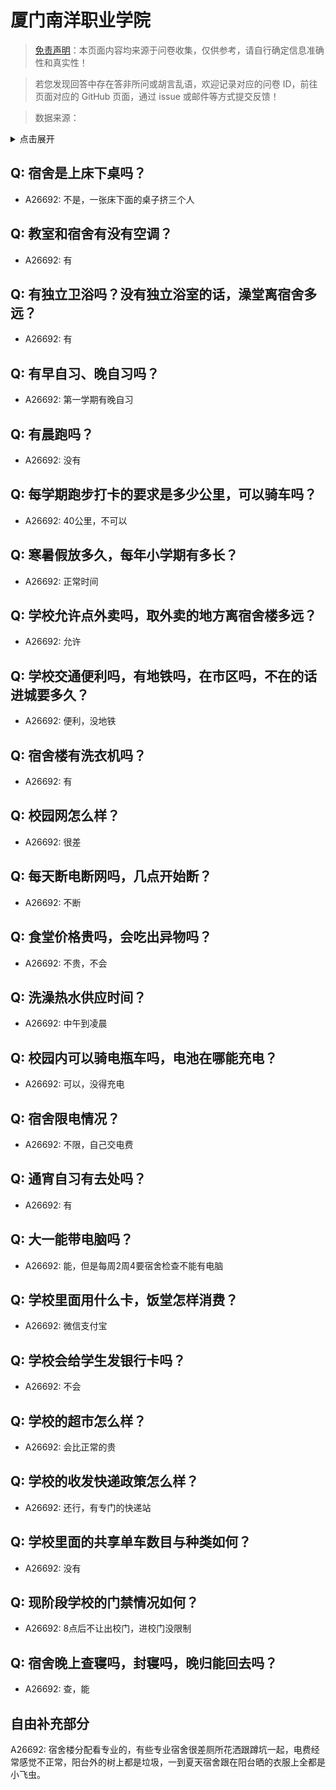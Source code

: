 # 厦门南洋职业学院

> [免责声明](https://colleges.chat/#_3)：本页面内容均来源于问卷收集，仅供参考，请自行确定信息准确性和真实性！

> 若您发现回答中存在答非所问或胡言乱语，欢迎记录对应的问卷 ID，前往页面对应的 GitHub 页面，通过 issue 或邮件等方式提交反馈！

> 数据来源：

<details><summary>点击展开</summary>
<ul>
<li>A26692: 匿名 (2024 年 08 月)</li>
</ul>
</details>

## Q: 宿舍是上床下桌吗？

- A26692: 不是，一张床下面的桌子挤三个人

## Q: 教室和宿舍有没有空调？

- A26692: 有

## Q: 有独立卫浴吗？没有独立浴室的话，澡堂离宿舍多远？

- A26692: 有

## Q: 有早自习、晚自习吗？

- A26692: 第一学期有晚自习

## Q: 有晨跑吗？

- A26692: 没有

## Q: 每学期跑步打卡的要求是多少公里，可以骑车吗？

- A26692: 40公里，不可以

## Q: 寒暑假放多久，每年小学期有多长？

- A26692: 正常时间

## Q: 学校允许点外卖吗，取外卖的地方离宿舍楼多远？

- A26692: 允许

## Q: 学校交通便利吗，有地铁吗，在市区吗，不在的话进城要多久？

- A26692: 便利，没地铁

## Q: 宿舍楼有洗衣机吗？

- A26692: 有

## Q: 校园网怎么样？

- A26692: 很差

## Q: 每天断电断网吗，几点开始断？

- A26692: 不断

## Q: 食堂价格贵吗，会吃出异物吗？

- A26692: 不贵，不会

## Q: 洗澡热水供应时间？

- A26692: 中午到凌晨

## Q: 校园内可以骑电瓶车吗，电池在哪能充电？

- A26692: 可以，没得充电

## Q: 宿舍限电情况？

- A26692: 不限，自己交电费

## Q: 通宵自习有去处吗？

- A26692: 有

## Q: 大一能带电脑吗？

- A26692: 能，但是每周2周4要宿舍检查不能有电脑

## Q: 学校里面用什么卡，饭堂怎样消费？

- A26692: 微信支付宝

## Q: 学校会给学生发银行卡吗？

- A26692: 不会

## Q: 学校的超市怎么样？

- A26692: 会比正常的贵

## Q: 学校的收发快递政策怎么样？

- A26692: 还行，有专门的快递站

## Q: 学校里面的共享单车数目与种类如何？

- A26692: 没有

## Q: 现阶段学校的门禁情况如何？

- A26692: 8点后不让出校门，进校门没限制

## Q: 宿舍晚上查寝吗，封寝吗，晚归能回去吗？

- A26692: 查，能

## 自由补充部分

A26692: 宿舍楼分配看专业的，有些专业宿舍很差厕所花洒跟蹲坑一起，电费经常感觉不正常，阳台外的树上都是垃圾，一到夏天宿舍跟在阳台晒的衣服上全都是小飞虫。
